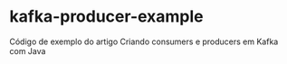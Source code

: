 # kafka-producer-example

Código de exemplo do artigo Criando consumers e producers em Kafka com Java

